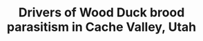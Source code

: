 ---
title:  Drivers of Wood Duck brood parasitism in Cache Valley, Utah
year: 2013
month: March
authors: <strong>Hafen, K.</strong>, and D. N. Koons
conference: <i>The Wildlife Society Student Conclave</i>
location: Laramie, Wyoming
video:
slides: https://docs.google.com/presentation/d/1qq_gVPf7ovk-bY5VGoY5G5e2XGpKFXmBxe5lGus8nXs/edit?usp=sharing
---